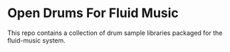 # Open Drums For Fluid Music

This repo contains a collection of drum sample libraries packaged for the fluid-music system.
